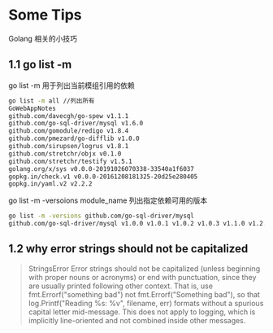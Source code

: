 # Some Tips

Golang 相关的小技巧

## 1.1 go list -m

go list -m  用于列出当前模组引用的依赖

```sh
go list -m all //列出所有
GoWebAppNotes
github.com/davecgh/go-spew v1.1.1
github.com/go-sql-driver/mysql v1.6.0
github.com/gomodule/redigo v1.8.4
github.com/pmezard/go-difflib v1.0.0
github.com/sirupsen/logrus v1.8.1
github.com/stretchr/objx v0.1.0
github.com/stretchr/testify v1.5.1
golang.org/x/sys v0.0.0-20191026070338-33540a1f6037
gopkg.in/check.v1 v0.0.0-20161208181325-20d25e280405
gopkg.in/yaml.v2 v2.2.2
```

go list -m -versoions module_name 列出指定依赖可用的版本

```sh
go list -m -versions github.com/go-sql-driver/mysql                   
github.com/go-sql-driver/mysql v1.0.0 v1.0.1 v1.0.2 v1.0.3 v1.1.0 v1.2.0 v1.3.0 v1.4.0 v1.4.1 v1.5.0 v1.6.0
```

## 1.2 why error strings should not be capitalized

> StringsError Error strings should not be capitalized (unless beginning with proper nouns or acronyms) or end with punctuation, since they are usually printed following other context. That is, use fmt.Errorf("something bad") not fmt.Errorf("Something bad"), so that log.Printf("Reading %s: %v", filename, err) formats without a spurious capital letter mid-message. This does not apply to logging, which is implicitly line-oriented and not combined inside other messages.

